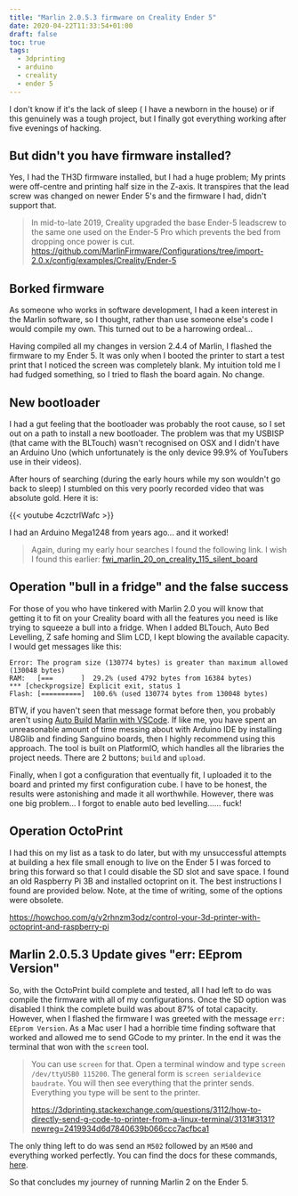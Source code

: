 ```yaml
---
title: "Marlin 2.0.5.3 firmware on Creality Ender 5"
date: 2020-04-22T11:33:54+01:00
draft: false
toc: true
tags:
  - 3dprinting
  - arduino
  - creality
  - ender 5
---
```



I don't know if it's the lack of sleep ( I have a newborn in the house) or if this genuinely was a tough project, but I finally got everything working after five evenings of hacking.

## But didn't you have firmware installed?
Yes, I had the TH3D firmware installed, but I had a huge problem; My prints were off-centre and printing half size in the Z-axis. It transpires that the lead screw was changed on newer Ender 5's and the firmware I had, didn't support that.

> In mid-to-late 2019, Creality upgraded the base Ender-5 leadscrew to the same one used on the Ender-5 Pro which prevents the bed from dropping once power is cut.
> https://github.com/MarlinFirmware/Configurations/tree/import-2.0.x/config/examples/Creality/Ender-5

## Borked firmware
As someone who works in software development, I had a keen interest in the Marlin software, so I thought, rather than use someone else's code I would compile my own. This turned out to be a harrowing ordeal...

Having compiled all my changes in version 2.4.4 of Marlin, I flashed the firmware to my Ender 5. It was only when I booted the printer to start a test print that I noticed the screen was completely blank. My intuition told me I had fudged something, so I tried to flash the board again. No change.

## New bootloader
I had a gut feeling that the bootloader was probably the root cause, so I set out on a path to install a new bootloader. The problem was that my USBISP (that came with the BLTouch) wasn't recognised on OSX and I didn't have an Arduino Uno (which unfortunately is the only device 99.9% of YouTubers use in their videos). 

After hours of searching (during the early hours while my son wouldn't go back to sleep) I stumbled on this very poorly recorded video that was absolute gold. Here it is:

{{< youtube 4czctrIWafc >}}

I had an Arduino Mega1248 from years ago... and it worked!

> Again, during my early hour searches I found the following link. I wish I found this earlier:
[fwi_marlin_20_on_creality_115_silent_board](https://www.reddit.com/r/ender3/comments/ehfprd/fwi_marlin_20_on_creality_115_silent_board/)

## Operation "bull in a fridge" and the false success
For those of you who have tinkered with Marlin 2.0 you will know that getting it to fit on your Creality board with all the features you need is like trying to squeeze a bull into a fridge. When I added BLTouch, Auto Bed Levelling, Z safe homing and Slim LCD, I kept blowing the available capacity. I would get messages like this: 
```
Error: The program size (130774 bytes) is greater than maximum allowed (130048 bytes)
RAM:   [===       ]  29.2% (used 4792 bytes from 16384 bytes)
*** [checkprogsize] Explicit exit, status 1
Flash: [==========]  100.6% (used 130774 bytes from 130048 bytes)
```
BTW, if you haven't seen that message format before then, you probably aren't using [Auto Build Marlin with VSCode](https://marlinfw.org/docs/basics/auto_build_marlin.html). If like me, you have spent an unreasonable amount of time messing about with Arduino IDE by installing U8Glib and finding Sanguino boards, then I highly recommend using this approach. The tool is built on PlatformIO, which handles all the libraries the project needs. There are 2 buttons; `build` and `upload`.

Finally, when I got a configuration that eventually fit, I uploaded it to the board and printed my first configuration cube. I have to be honest, the results were astonishing and made it all worthwhile. However, there was one big problem... I forgot to enable auto bed levelling...... fuck!


## Operation OctoPrint
I had this on my list as a task to do later, but with my unsuccessful attempts at building a hex file small enough to live on the Ender 5 I was forced to bring this forward so that I could disable the SD slot and save space. I found an old Raspberry Pi 3B and installed octoprint on it. The best instructions I found are provided below. Note, at the time of writing, some of the options were obsolete.

https://howchoo.com/g/y2rhnzm3odz/control-your-3d-printer-with-octoprint-and-raspberry-pi

## Marlin 2.0.5.3 Update gives "err: EEprom Version"

So, with the OctoPrint build complete and tested, all I had left to do was compile the firmware with all of my configurations. Once the SD option was disabled I think the complete build was about 87% of total capacity. However, when I flashed the firmware I was greeted with the message `err: EEprom Version`. As a Mac user I had a horrible time finding software that worked and allowed me to send GCode to my printer. In the end it was the terminal that won with the `screen` tool. 

> You can use `screen` for that. Open a terminal window and type `screen /dev/ttyUSB0 115200`. The general form is `screen serialdevice baudrate`. You will then see everything that the printer sends. Everything you type will be sent to the printer.
> 
> https://3dprinting.stackexchange.com/questions/3112/how-to-directly-send-g-code-to-printer-from-a-linux-terminal/3131#3131?newreg=2419934d6d7840639b066ccc7acfbca1

The only thing left to do was send an `M502` followed by an `M500` and everything worked perfectly. You can find the docs for these commands, [here](https://marlinfw.org/docs/gcode/M502.html).


So that concludes my journey of running Marlin 2 on the Ender 5.